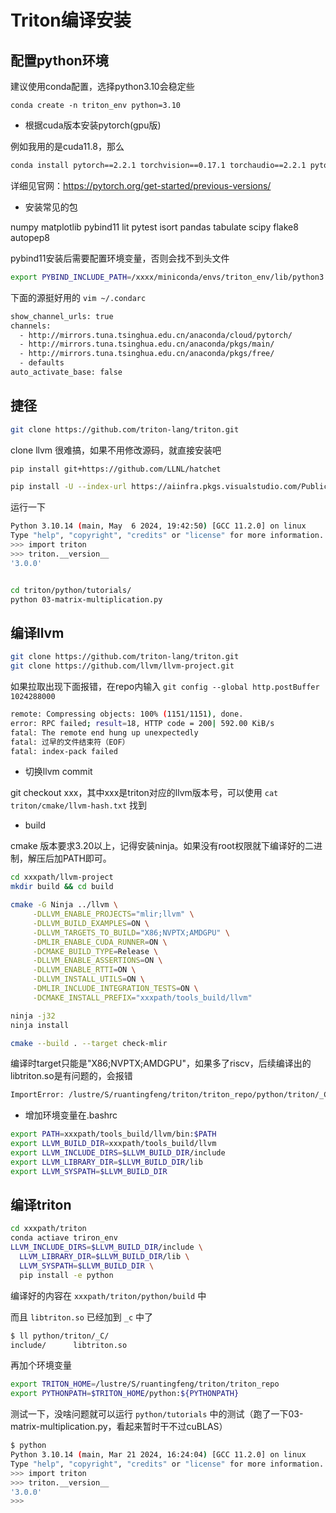 # Triton编译安装

## 配置python环境

建议使用conda配置，选择python3.10会稳定些

`conda create -n triton_env python=3.10`

- 根据cuda版本安装pytorch(gpu版)

例如我用的是cuda11.8，那么

```bash
conda install pytorch==2.2.1 torchvision==0.17.1 torchaudio==2.2.1 pytorch-cuda=11.8 -c pytorch -c nvidia
```

详细见官网：https://pytorch.org/get-started/previous-versions/

- 安装常见的包

numpy matplotlib pybind11 lit pytest isort pandas tabulate scipy flake8 autopep8

pybind11安装后需要配置环境变量，否则会找不到头文件

```bash
export PYBIND_INCLUDE_PATH=/xxxx/miniconda/envs/triton_env/lib/python3.10/site-packages/pybind11/include
```

下面的源挺好用的 `vim ~/.condarc`

```bash
show_channel_urls: true
channels:
  - http://mirrors.tuna.tsinghua.edu.cn/anaconda/cloud/pytorch/
  - http://mirrors.tuna.tsinghua.edu.cn/anaconda/pkgs/main/
  - http://mirrors.tuna.tsinghua.edu.cn/anaconda/pkgs/free/
  - defaults
auto_activate_base: false
```

## 捷径

```bash
git clone https://github.com/triton-lang/triton.git
```

clone llvm 很难搞，如果不用修改源码，就直接安装吧


```bash
pip install git+https://github.com/LLNL/hatchet

pip install -U --index-url https://aiinfra.pkgs.visualstudio.com/PublicPackages/_packaging/Triton-Nightly/pypi/simple/ triton-nightly --use-deprecated legacy-resolver
```

运行一下

```bash
Python 3.10.14 (main, May  6 2024, 19:42:50) [GCC 11.2.0] on linux
Type "help", "copyright", "credits" or "license" for more information.
>>> import triton
>>> triton.__version__
'3.0.0'


cd triton/python/tutorials/
python 03-matrix-multiplication.py
```


## 编译llvm

```bash
git clone https://github.com/triton-lang/triton.git
git clone https://github.com/llvm/llvm-project.git
```

如果拉取出现下面报错，在repo内输入 `git config --global http.postBuffer 1024288000`

```bash
remote: Compressing objects: 100% (1151/1151), done.
error: RPC failed; result=18, HTTP code = 200| 592.00 KiB/s
fatal: The remote end hung up unexpectedly
fatal: 过早的文件结束符（EOF）
fatal: index-pack failed
```

- 切换llvm commit

git checkout xxx，其中xxx是triton对应的llvm版本号，可以使用 `cat triton/cmake/llvm-hash.txt` 找到

- build

cmake 版本要求3.20以上，记得安装ninja。如果没有root权限就下编译好的二进制，解压后加PATH即可。

```bash
cd xxxpath/llvm-project
mkdir build && cd build

cmake -G Ninja ../llvm \
     -DLLVM_ENABLE_PROJECTS="mlir;llvm" \
     -DLLVM_BUILD_EXAMPLES=ON \
     -DLLVM_TARGETS_TO_BUILD="X86;NVPTX;AMDGPU" \
     -DMLIR_ENABLE_CUDA_RUNNER=ON \
     -DCMAKE_BUILD_TYPE=Release \
     -DLLVM_ENABLE_ASSERTIONS=ON \
     -DLLVM_ENABLE_RTTI=ON \
     -DLLVM_INSTALL_UTILS=ON \
     -DMLIR_INCLUDE_INTEGRATION_TESTS=ON \
     -DCMAKE_INSTALL_PREFIX="xxxpath/tools_build/llvm"

ninja -j32
ninja install

cmake --build . --target check-mlir
```

编译时target只能是"X86;NVPTX;AMDGPU"，如果多了riscv，后续编译出的libtriton.so是有问题的，会报错

```bash
ImportError: /lustre/S/ruantingfeng/triton/triton_repo/python/triton/_C/libtriton.so: undefined symbol: LLVMInitializeRISCVAsmParser
```

- 增加环境变量在.bashrc

```bash
export PATH=xxxpath/tools_build/llvm/bin:$PATH
export LLVM_BUILD_DIR=xxxpath/tools_build/llvm
export LLVM_INCLUDE_DIRS=$LLVM_BUILD_DIR/include
export LLVM_LIBRARY_DIR=$LLVM_BUILD_DIR/lib
export LLVM_SYSPATH=$LLVM_BUILD_DIR
```

## 编译triton

```bash
cd xxxpath/triton
conda actiave triron_env
LLVM_INCLUDE_DIRS=$LLVM_BUILD_DIR/include \
  LLVM_LIBRARY_DIR=$LLVM_BUILD_DIR/lib \
  LLVM_SYSPATH=$LLVM_BUILD_DIR \
  pip install -e python
```

编译好的内容在 `xxxpath/triton/python/build` 中

而且 `libtriton.so` 已经加到 `_c` 中了

```bash
$ ll python/triton/_C/
include/      libtriton.so
```

再加个环境变量

```bash
export TRITON_HOME=/lustre/S/ruantingfeng/triton/triton_repo
export PYTHONPATH=$TRITON_HOME/python:${PYTHONPATH}
```

测试一下，没啥问题就可以运行 `python/tutorials` 中的测试（跑了一下03-matrix-multiplication.py，看起来暂时干不过cuBLAS）

```bash
$ python
Python 3.10.14 (main, Mar 21 2024, 16:24:04) [GCC 11.2.0] on linux
Type "help", "copyright", "credits" or "license" for more information.
>>> import triton
>>> triton.__version__
'3.0.0'
>>>
```